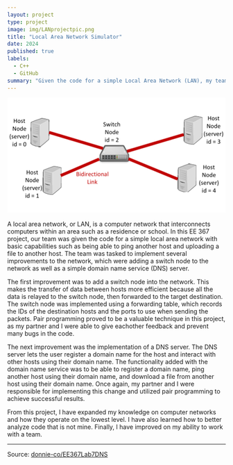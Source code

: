 ```yaml
---
layout: project
type: project
image: img/LANprojectpic.png
title: "Local Area Network Simulator"
date: 2024
published: true
labels:
  - C++
  - GitHub
summary: "Given the code for a simple Local Area Network (LAN), my team and I implemented various improvements to the network as a project in EE 367."
---
```


<img class="img-fluid" src="../img/LANprojectpic.png">

A local area network, or LAN, is a computer network that interconnects computers within an area such as a residence or school. In this EE 367 project, our team was given the code for a simple local area network with basic capabilities such as being able to ping another host and uploading a file to another host. The team was tasked to implement several improvements to the network, which were adding a switch node to the network as well as a simple domain name service (DNS) server. 

The first improvement was to add a switch node into the network. This makes the transfer of data between hosts more efficient because all the data is relayed to the switch node, then forwarded to the target destination. The switch node was implemented using a forwarding table, which records the IDs of the destination hosts and the ports to use when sending the packets. Pair programming proved to be a valuable technique in this project, as my partner and I were able to give eachother feedback and prevent many bugs in the code.

The next improvement was the implementation of a DNS server. The DNS server lets the user register a domain name for the host and interact with other hosts using their domain name. The functionality added with the domain name service was to be able to register a domain name, ping another host using their domain name, and download a file from another host using their domain name. Once again, my partner and I were responsible for implementing this change and utilized pair programming to achieve successful results.

From this project, I have expanded my knowledge on computer networks and how they operate on the lowest level. I have also learned how to better analyze code that is not mine. Finally, I have improved on my ability to work with a team.

<hr>

Source: <a href="https://github.com/donnie-ca/EE367Lab7DNS"><i class="large github icon "></i>donnie-co/EE367Lab7DNS</a>

